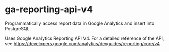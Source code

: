 # ga-reporting-api-v4
Programmatically access report data in Google Analytics and insert into PostgreSQL.

Uses Google Analytics Reporting API V4. For a detailed reference of the API, see https://developers.google.com/analytics/devguides/reporting/core/v4
